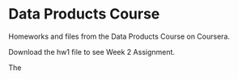 # Data Products Course
Homeworks and files from the Data Products Course on Coursera.

Download the hw1 file to see Week 2 Assignment.


The 
